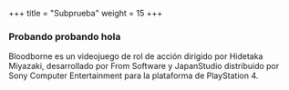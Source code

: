 +++
title = "Subprueba"
weight = 15
+++

### Probando probando hola

Bloodborne es un videojuego de rol de acción dirigido por Hidetaka Miyazaki, desarrollado por From Software y JapanStudio distribuido por Sony Computer Entertainment para la plataforma de PlayStation 4.